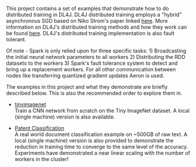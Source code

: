 This project contains a set of examples that demonstrate how to do distributed training in DL4J. DL4J distributed training employs a "hybrid" asynchronous SGD based on Niko Strom's paper linked [here](http://nikkostrom.com/publications/interspeech2015/strom_interspeech2015.pdf). More information on DL4J's distributed training methods and how they work can be found [here](https://deeplearning4j.konduit.ai/distributed-deep-learning/intro). DL4J's distributed training implementation is also fault tolerant. 

Of note - Spark is only relied upon for three specific tasks: 1) Broadcasting the initial neural network parameters to all workers 2) Distributing the RDD datasets to the workers 3) Spark's fault tolerance system to detect and bring up a replacement workers. For all other communication between nodes like transferring quantized gradient updates Aeron is used.  

The examples in this project and what they demonstrate are briefly described below. This is also the recommended order to explore them in.

* [tinyimagenet](src/main/java/org/deeplearning4j/distributedtrainingexamples/tinyimagenet)  
Train a CNN network from scratch on the Tiny ImageNet dataset. A local (single machine) version is also available.

* [Patent Classification](src/main/java/org/deeplearning4j/distributedtrainingexamples/patent)  
A real world document classification example on ~500GB of raw text. A local (single machine) version is also provided to demonstrate the reduction in training time to converge to the same level of the accuracy. Experiments have demonstrated a near linear scaling with the number of workers in the cluster!

